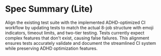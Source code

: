 # Spec Summary (Lite)

Align the existing test suite with the implemented ADHD-optimized CI workflow by
updating tests to match the actual 8-job structure with emoji indicators,
timeout limits, and two-tier testing. Tests currently expect complex features
that don't exist, causing false failures. This alignment ensures tests
accurately validate and document the streamlined CI system while preserving ADHD
optimization features.

